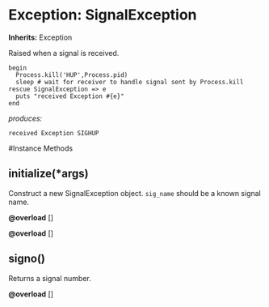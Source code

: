# Exception: SignalException
**Inherits:** Exception
    

Raised when a signal is received.

    begin
      Process.kill('HUP',Process.pid)
      sleep # wait for receiver to handle signal sent by Process.kill
    rescue SignalException => e
      puts "received Exception #{e}"
    end

*produces:*

    received Exception SIGHUP



#Instance Methods
## initialize(*args) [](#method-i-initialize)
Construct a new SignalException object.  `sig_name` should be a known
    signal name.

**@overload** [] 

**@overload** [] 

## signo() [](#method-i-signo)
Returns a signal number.

**@overload** [] 

